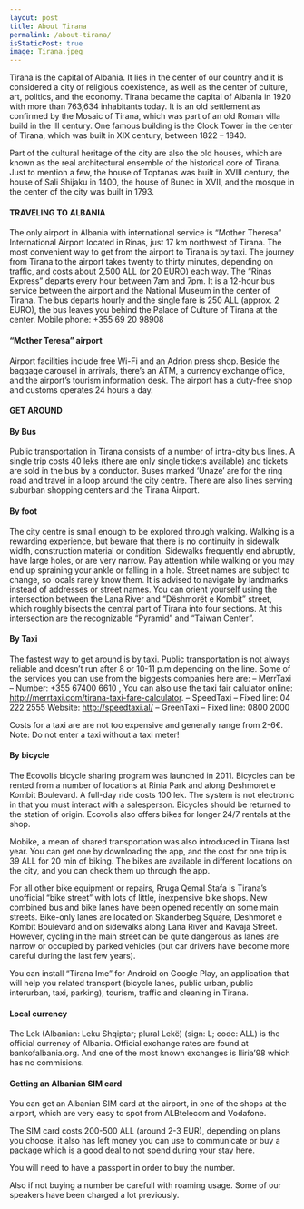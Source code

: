 ```yaml
---
layout: post
title: About Tirana
permalink: /about-tirana/
isStaticPost: true
image: Tirana.jpeg
---
```




Tirana is the capital of Albania. It lies in the center of our country and it is considered a city of religious coexistence, as well as the center of culture, art, politics, and the economy. Tirana became the capital of Albania in 1920 with more than 763,634 inhabitants today. It is an old settlement as confirmed by the Mosaic of Tirana, which was part of an old Roman villa build in the III century. One famous building is the Clock Tower in the center of Tirana, which was built in XIX century, between 1822 – 1840.

Part of the cultural heritage of the city are also the old houses, which are known as the real architectural ensemble of the historical core of Tirana. Just to mention a few, the house of Toptanas was built in XVIII century, the house of Sali Shijaku in 1400, the house of Bunec in XVII, and the mosque in the center of the city was built in 1793.

#### TRAVELING TO ALBANIA

The only airport in Albania with international service is “Mother Theresa” International Airport located in Rinas, just 17 km northwest of Tirana. The most convenient way to get from the airport to Tirana is by taxi. The journey from Tirana to the airport takes twenty to thirty minutes, depending on traffic, and costs about 2,500 ALL (or 20 EURO) each way. The “Rinas Express” departs every hour between 7am and 7pm. It is a 12-hour bus service between the airport and the National Museum in the center of Tirana. The bus departs hourly and the single fare is 250 ALL (approx. 2 EURO), the bus leaves you behind the Palace of Culture of Tirana at the center. Mobile phone: +355 69 20 98908

#### “Mother Teresa” airport

Airport facilities include free Wi-Fi and an Adrion press shop. Beside the baggage carousel in arrivals, there’s an ATM, a currency exchange office, and the airport’s tourism information desk. The airport has a duty-free shop and customs operates 24 hours a day.

#### GET AROUND

#### By Bus

Public transportation in Tirana consists of a number of intra-city bus lines. A single trip costs 40 leks (there are only single tickets available) and tickets are sold in the bus by a conductor. Buses marked ‘Unaze’ are for the ring road and travel in a loop around the city centre. There are also lines serving suburban shopping centers and the Tirana Airport.

#### By foot

The city centre is small enough to be explored through walking. Walking is a rewarding experience, but beware that there is no continuity in sidewalk width, construction material or condition. Sidewalks frequently end abruptly, have large holes, or are very narrow. Pay attention while walking or you may end up spraining your ankle or falling in a hole. Street names are subject to change, so locals rarely know them. It is advised to navigate by landmarks instead of addresses or street names. You can orient yourself using the intersection between the Lana River and “Dëshmorët e Kombit” street, which roughly bisects the central part of Tirana into four sections. At this intersection are the recognizable “Pyramid” and “Taiwan Center”.

####   By Taxi

The fastest way to get around is by taxi. Public transportation is not always reliable and doesn’t run after 8 or 10-11 p.m depending on the line. Some of the services you can use from the biggests companies here are:
– MerrTaxi – Number: +355 67400 6610 , You can also use the taxi fair calulator online: http://merrtaxi.com/tirana-taxi-fare-calculator.
– SpeedTaxi – Fixed line: 04 222 2555 Website: http://speedtaxi.al/
– GreenTaxi – Fixed line: 0800 2000

Costs for a taxi are are not too expensive and generally range from 2-6€.
Note: Do not enter a taxi without a taxi meter!

####   By bicycle

The Ecovolis bicycle sharing program was launched in 2011. Bicycles can be rented from a number of locations at Rinia Park and along Deshmoret e Kombit Boulevard. A full-day ride costs 100 lek. The system is not electronic in that you must interact with a salesperson. Bicycles should be returned to the station of origin. Ecovolis also offers bikes for longer 24/7 rentals at the shop.

Mobike, a mean of shared transportation was also introduced in Tirana last year. You can get one by downloading the app, and the cost for one trip is 39 ALL for 20 min of biking. The bikes are available in different locations on the city, and you can check them up through the app.

For all other bike equipment or repairs, Rruga Qemal Stafa is Tirana’s unofficial “bike street” with lots of little, inexpensive bike shops. New combined bus and bike lanes have been opened recently on some main streets. Bike-only lanes are located on Skanderbeg Square, Deshmoret e Kombit Boulevard and on sidewalks along Lana River and Kavaja Street. However, cycling in the main street can be quite dangerous as lanes are narrow or occupied by parked vehicles (but car drivers have become more careful during the last few years).

You can install “Tirana Ime” for Android on Google Play, an application that will help you related transport (bicycle lanes, public urban, public interurban, taxi, parking), tourism, traffic and cleaning in Tirana.

####  Local currency

The Lek (Albanian: Leku Shqiptar; plural Lekë) (sign: L; code: ALL) is the official currency of Albania. Official exchange rates are found at bankofalbania.org. And one of the most known exchanges is Iliria’98 which has no commisions.

#### Getting an Albanian SIM card

You can get an Albanian SIM card at the airport, in one of the shops at the airport, which are very easy to spot from ALBtelecom and Vodafone.

The SIM card costs 200-500 ALL (around 2-3 EUR), depending on plans you choose, it also has left money you can use to communicate or buy a package which is a good deal to not spend during your stay here.  

You will need to have a passport in order to buy the number.

Also if not buying a number be carefull with roaming usage. Some of our speakers have  been charged a lot previously.
